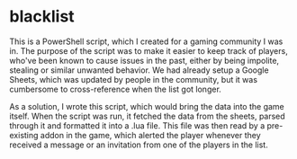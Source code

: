 # blacklist

This is a PowerShell script, which I created for a gaming community I was in. The purpose of the script was to make it easier to keep track of players, who've been known to cause issues in the past, either by being impolite, stealing or similar unwanted behavior. We had already setup a Google Sheets, which was updated by people in the community, but it was cumbersome to cross-reference when the list got longer.

As a solution, I wrote this script, which would bring the data into the game itself. When the script was run, it fetched the data from the sheets, parsed through it and formatted it into a .lua file. This file was then read by a pre-existing addon in the game, which alerted the player whenever they received a message or an invitation from one of the players in the list.
